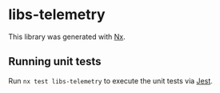 # libs-telemetry

This library was generated with [Nx](https://nx.dev).

## Running unit tests

Run `nx test libs-telemetry` to execute the unit tests via [Jest](https://jestjs.io).
